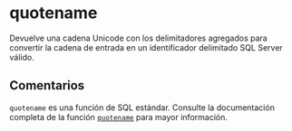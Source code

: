 ﻿---
SidebarGroup: "index-text-functions"
Autogenerated: true
---

# quotename

Devuelve una cadena Unicode con los delimitadores agregados para convertir la cadena de entrada en un identificador delimitado SQL Server válido.

## Comentarios 

`quotename` es una función de SQL estándar. Consulte la documentación completa de la función [`quotename`](https://learn.microsoft.com/es-es/sql/t-sql/functions/quotename-transact-sql) para mayor información.
